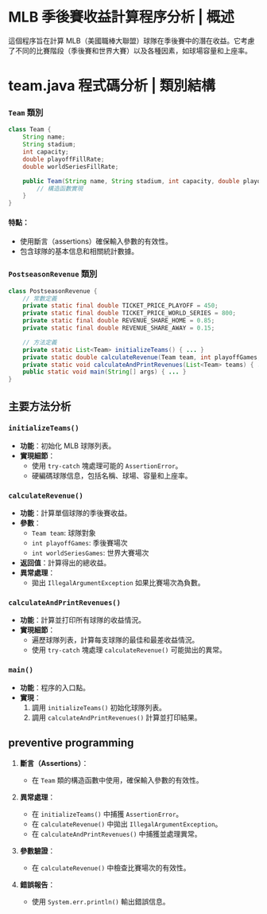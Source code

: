 

# MLB 季後賽收益計算程序分析 | 概述

這個程序旨在計算 MLB（美國職棒大聯盟）球隊在季後賽中的潛在收益。它考慮了不同的比賽階段（季後賽和世界大賽）以及各種因素，如球場容量和上座率。

# team.java 程式碼分析 | 類別結構


### `Team` 類別

```java
class Team {
    String name;
    String stadium;
    int capacity;
    double playoffFillRate;
    double worldSeriesFillRate;

    public Team(String name, String stadium, int capacity, double playoffFillRate, double worldSeriesFillRate) {
        // 構造函數實現
    }
}
```

#### 特點：
- 使用斷言（assertions）確保輸入參數的有效性。
- 包含球隊的基本信息和相關統計數據。

### `PostseasonRevenue` 類別

```java
class PostseasonRevenue {
    // 常數定義
    private static final double TICKET_PRICE_PLAYOFF = 450;
    private static final double TICKET_PRICE_WORLD_SERIES = 800;
    private static final double REVENUE_SHARE_HOME = 0.85;
    private static final double REVENUE_SHARE_AWAY = 0.15;

    // 方法定義
    private static List<Team> initializeTeams() { ... }
    private static double calculateRevenue(Team team, int playoffGames, int worldSeriesGames) { ... }
    private static void calculateAndPrintRevenues(List<Team> teams) { ... }
    public static void main(String[] args) { ... }
}
```

## 主要方法分析

### `initializeTeams()`

- **功能**：初始化 MLB 球隊列表。
- **實現細節**：
  - 使用 `try-catch` 塊處理可能的 `AssertionError`。
  - 硬編碼球隊信息，包括名稱、球場、容量和上座率。

### `calculateRevenue()`

- **功能**：計算單個球隊的季後賽收益。
- **參數**：
  - `Team team`: 球隊對象
  - `int playoffGames`: 季後賽場次
  - `int worldSeriesGames`: 世界大賽場次
- **返回值**：計算得出的總收益。
- **異常處理**：
  - 拋出 `IllegalArgumentException` 如果比賽場次為負數。

### `calculateAndPrintRevenues()`

- **功能**：計算並打印所有球隊的收益情況。
- **實現細節**：
  - 遍歷球隊列表，計算每支球隊的最佳和最差收益情況。
  - 使用 `try-catch` 塊處理 `calculateRevenue()` 可能拋出的異常。

### `main()`

- **功能**：程序的入口點。
- **實現**：
  1. 調用 `initializeTeams()` 初始化球隊列表。
  2. 調用 `calculateAndPrintRevenues()` 計算並打印結果。

##  preventive programming

1. **斷言（Assertions）**：
   - 在 `Team` 類的構造函數中使用，確保輸入參數的有效性。

2. **異常處理**：
   - 在 `initializeTeams()` 中捕獲 `AssertionError`。
   - 在 `calculateRevenue()` 中拋出 `IllegalArgumentException`。
   - 在 `calculateAndPrintRevenues()` 中捕獲並處理異常。

3. **參數驗證**：
   - 在 `calculateRevenue()` 中檢查比賽場次的有效性。

4. **錯誤報告**：
   - 使用 `System.err.println()` 輸出錯誤信息。

